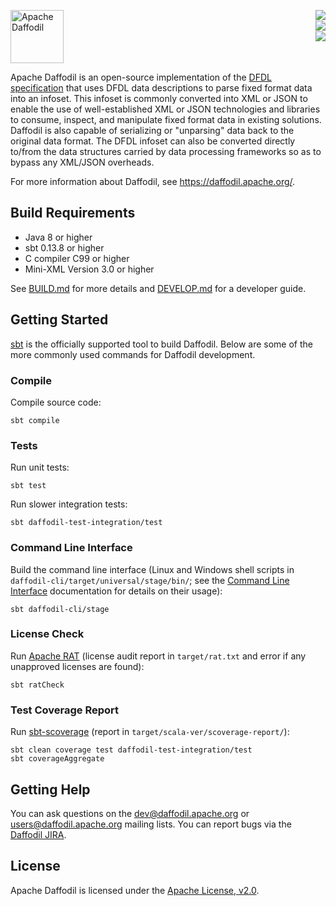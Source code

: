 <!--
  Licensed to the Apache Software Foundation (ASF) under one or more
  contributor license agreements.  See the NOTICE file distributed with
  this work for additional information regarding copyright ownership.
  The ASF licenses this file to You under the Apache License, Version 2.0
  (the "License"); you may not use this file except in compliance with
  the License.  You may obtain a copy of the License at

      http://www.apache.org/licenses/LICENSE-2.0

  Unless required by applicable law or agreed to in writing, software
  distributed under the License is distributed on an "AS IS" BASIS,
  WITHOUT WARRANTIES OR CONDITIONS OF ANY KIND, either express or implied.
  See the License for the specific language governing permissions and
  limitations under the License.
-->

<!-- markdownlint-disable first-line-heading -->
<!-- markdownlint-disable line-length -->
<!-- markdownlint-disable no-inline-html -->
[<img src="https://daffodil.apache.org/assets/themes/apache/img/apache-daffodil-logo.svg" height="85" align="left" alt="Apache Daffodil"/>][Website]
[<img src="https://img.shields.io/github/actions/workflow/status/apache/daffodil/main.yml?branch=main" align="right"/>][GitHub Actions]
<br clear="right" />
[<img src="https://img.shields.io/codecov/c/github/apache/daffodil/main.svg" align="right"/>][CodeCov]
<br clear="right" />
[<img src="https://img.shields.io/maven-central/v/org.apache.daffodil/daffodil-core_2.12.svg?color=brightgreen&label=version" align="right"/>][Releases]
<br clear="both" />

Apache Daffodil is an open-source implementation of the [DFDL
specification] that uses DFDL data descriptions to parse fixed format
data into an infoset.  This infoset is commonly converted into XML or
JSON to enable the use of well-established XML or JSON technologies
and libraries to consume, inspect, and manipulate fixed format data in
existing solutions.  Daffodil is also capable of serializing or
"unparsing" data back to the original data format.  The DFDL infoset
can also be converted directly to/from the data structures carried by
data processing frameworks so as to bypass any XML/JSON overheads.

For more information about Daffodil, see <https://daffodil.apache.org/>.

## Build Requirements

* Java 8 or higher
* sbt 0.13.8 or higher
* C compiler C99 or higher
* Mini-XML Version 3.0 or higher

See [BUILD.md](BUILD.md) for more details and [DEVELOP.md](DEVELOP.md)
for a developer guide.

## Getting Started

[sbt] is the officially supported tool to build Daffodil.  Below are
some of the more commonly used commands for Daffodil development.

### Compile

Compile source code:

    sbt compile

### Tests

Run unit tests:

    sbt test

Run slower integration tests:

    sbt daffodil-test-integration/test

### Command Line Interface

Build the command line interface (Linux and Windows shell scripts in
`daffodil-cli/target/universal/stage/bin/`; see the [Command Line
Interface] documentation for details on their usage):

    sbt daffodil-cli/stage

### License Check

Run [Apache RAT] (license audit report in `target/rat.txt` and error
if any unapproved licenses are found):

    sbt ratCheck

### Test Coverage Report

Run [sbt-scoverage] (report in `target/scala-ver/scoverage-report/`):

    sbt clean coverage test daffodil-test-integration/test
    sbt coverageAggregate

## Getting Help

You can ask questions on the dev@daffodil.apache.org or
users@daffodil.apache.org mailing lists.  You can report bugs via the
[Daffodil JIRA].

## License

Apache Daffodil is licensed under the [Apache License, v2.0].

[Apache License, v2.0]: https://www.apache.org/licenses/LICENSE-2.0
[Apache RAT]: https://creadur.apache.org/rat/
[CodeCov]: https://app.codecov.io/gh/apache/daffodil
[Command Line Interface]: https://daffodil.apache.org/cli/
[DFDL specification]: https://daffodil.apache.org/docs/dfdl/
[Daffodil JIRA]: https://issues.apache.org/jira/projects/DAFFODIL/
[Github Actions]: https://github.com/apache/daffodil/actions?query=branch%3Amain+
[Releases]: http://daffodil.apache.org/releases/
[Website]: https://daffodil.apache.org/
[sbt-scoverage]: https://github.com/scoverage/sbt-scoverage/
[sbt]: https://www.scala-sbt.org/
